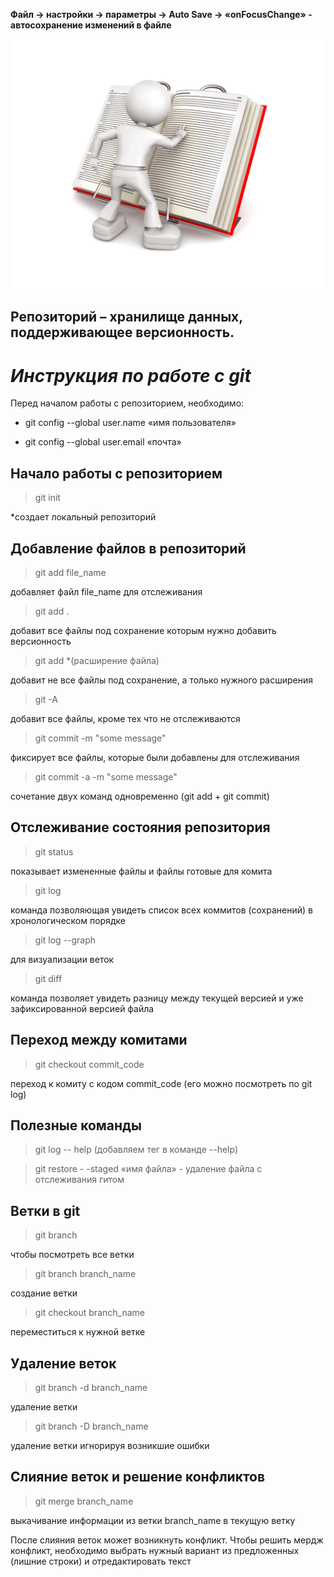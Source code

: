 **Файл -> настройки -> параметры -> Auto Save -> «onFocusChange» - автосохранение изменений в файле**

![инструкция](manual.jpg)

## Репозиторий – хранилище данных, поддерживающее версионность.

# *Инструкция по работе с git*

Перед началом работы с репозиторием, необходимо:

* git config --global user.name «имя пользователя»

* git config --global user.email «почта»

## Начало работы с репозиторием

> git init

*cоздает локальный репозиторий

## Добавление файлов в репозиторий

> git add file_name

добавляет файл file_name для отслеживания

> git add .

добавит все файлы под сохранение которым нужно добавить версионность

> git add *(расширение файла)

добавит не все файлы под сохранение, а только нужного расширения

> git -A

добавит все файлы, кроме тех что не отслеживаются

> git commit -m "some message"

фиксирует все файлы, которые были добавлены для отслеживания

> git commit -a -m "some message"

сочетание двух команд одновременно (git add + git commit)

## Отслеживание состояния репозитория

> git status

показывает измененные файлы и файлы готовые для комита

> git log

команда позволяющая увидеть список всех коммитов (сохранений) в хронологическом порядке

> git log --graph

для визуализации веток 

> git diff

команда позволяет увидеть разницу между текущей версией и уже зафиксированной версией файла

## Переход между комитами

> git checkout commit_code

переход к комиту с кодом commit_code (его можно посмотреть по git log)

## Полезные команды

> git log -- help (добавляем тег в команде --help)

> git restore - -staged «имя файла» - удаление файла с отслеживания гитом

## Ветки в git

> git branch 

чтобы посмотреть все ветки 

> git branch branch_name

создание ветки

> git checkout branch_name

переместиться к нужной ветке

## Удаление веток 

> git branch -d branch_name

удаление ветки

> git branch -D branch_name

удаление ветки игнорируя возникшие ошибки

## Слияние веток и решение конфликтов

> git merge branch_name

выкачивание информации из ветки branch_name в текущую ветку

После слияния веток может возникнуть конфликт. Чтобы решить мердж конфликт, необходимо выбрать нужный вариант из предложенных (лишние строки) и отредактировать текст 
